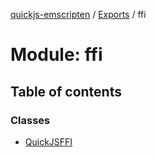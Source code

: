 [quickjs-emscripten](../README.md) / [Exports](../modules.md) / ffi

# Module: ffi

## Table of contents

### Classes

- [QuickJSFFI](../classes/ffi.QuickJSFFI.md)
